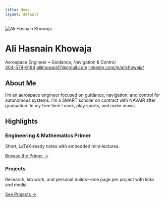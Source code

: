 ```yaml
---
title: Home
layout: default
---
```


<div class="hero">
  <img
  class="avatar"
  src="{{ '/assets/img/profile-400.jpg' | relative_url }}"
  alt="Ali Hasnain Khowaja"/>
  <div>
    <h1>Ali Hasnain Khowaja</h1>
    <div class="subtitle">Aerospace Engineer • Guidance, Navigation & Control</div>
    <div class="contacts">
      <a href="tel:+14045796164"><i class="fa-solid fa-phone"></i> 404-579-6164</a>
      <a href="mailto:alikhowaja17@gmail.com"><i class="fa-solid fa-envelope"></i> alikhowaja17@gmail.com</a>
      <a href="https://linkedin.com/in/alikhowaja/"><i class="fa-brands fa-linkedin"></i> linkedin.com/in/alikhowaja/</a>
    </div>
  </div>
</div>

<div class="section">
  <h2>About Me</h2>
  <p>I’m an aerospace engineer focused on guidance, navigation, and control for autonomous systems. I’m a SMART scholar on contract with NAVAIR after graduation. In my free time I cook, play sports, and make music.</p>
</div>

<div class="section">
  <h2>Highlights</h2>
  <div class="grid cards">
    <div class="card">
      <h3>Engineering & Mathematics Primer</h3>
      <p>Short, LaTeX-ready notes with embedded mini-lectures.</p>
      <p><a href="{{ '/primer/' | relative_url }}">Browse the Primer →</a></p>
    </div>
    <div class="card">
      <h3>Projects</h3>
      <p>Research, lab work, and personal builds—one page per project with links and media.</p>
      <p><a href="{{ '/projects/' | relative_url }}">See Projects →</a></p>
    </div>
  </div>
</div>
